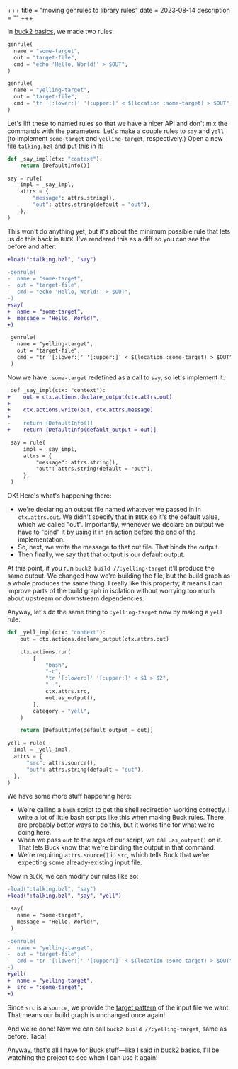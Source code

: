 +++
title = "moving genrules to library rules"
date = 2023-08-14
description = ""
+++

In [buck2 basics](@/posts/buck2-basics.md), we made two rules:

```python
genrule(
  name = "some-target",
  out = "target-file",
  cmd = "echo 'Hello, World!' > $OUT",
)

genrule(
  name = "yelling-target",
  out = "target-file",
  cmd = "tr '[:lower:]' '[:upper:]' < $(location :some-target) > $OUT",
)
```

Let's lift these to named rules so that we have a nicer API and don't mix the commands with the parameters. Let's make a couple rules to `say` and `yell` (to implement `some-target` and `yelling-target`, respectively.) Open a new file `talking.bzl` and put this in it:

```python
def _say_impl(ctx: "context"):
    return [DefaultInfo()]

say = rule(
    impl = _say_impl,
    attrs = {
        "message": attrs.string(),
        "out": attrs.string(default = "out"),
    },
)
```

This won't do anything yet, but it's about the minimum possible rule that lets us do this back in `BUCK`. I've rendered this as a diff so you can see the before and after:

```diff
+load(":talking.bzl", "say")

-genrule(
-  name = "some-target",
-  out = "target-file",
-  cmd = "echo 'Hello, World!' > $OUT",
-)
+say(
+  name = "some-target",
+  message = "Hello, World!",
+)

 genrule(
   name = "yelling-target",
   out = "target-file",
   cmd = "tr '[:lower:]' '[:upper:]' < $(location :some-target) > $OUT",
 )
```

Now we have `:some-target` redefined as a call to `say`, so let's implement it:

```diff
 def _say_impl(ctx: "context"):
+    out = ctx.actions.declare_output(ctx.attrs.out)
+
+    ctx.actions.write(out, ctx.attrs.message)
+
-    return [DefaultInfo()]
+    return [DefaultInfo(default_output = out)]

 say = rule(
     impl = _say_impl,
     attrs = {
         "message": attrs.string(),
         "out": attrs.string(default = "out"),
     },
 )
```

OK! Here's what's happening there:

- we're declaring an output file named whatever we passed in in `ctx.attrs.out`. We didn't specify that in `BUCK` so it's the default value, which we called "out". Importantly, whenever we declare an output we have to "bind" it by using it in an action before the end of the implementation.
- So, next, we write the message to that out file. That binds the output.
- Then finally, we say that that output is our default output.

At this point, if you run `buck2 build //:yelling-target` it'll produce the same output. We changed how we're building the file, but the build graph as a whole produces the same thing. I really like this property; it means I can improve parts of the build graph in isolation without worrying too much about upstream or downstream dependencies.

Anyway, let's do the same thing to `:yelling-target` now by making a `yell` rule:

```python
def _yell_impl(ctx: "context"):
    out = ctx.actions.declare_output(ctx.attrs.out)

    ctx.actions.run(
        [
            "bash",
            "-c",
            "tr '[:lower:]' '[:upper:]' < $1 > $2",
            "--",
            ctx.attrs.src,
            out.as_output(),
        ],
        category = "yell",
    )

    return [DefaultInfo(default_output = out)]

yell = rule(
  impl = _yell_impl,
  attrs = {
      "src": attrs.source(),
      "out": attrs.string(default = "out"),
  },
)
```

We have some more stuff happening here:

- We're calling a `bash` script to get the shell redirection working correctly. I write a lot of little bash scripts like this when making Buck rules. There are probably better ways to do this, but it works fine for what we're doing here.
- When we pass `out` to the args of our script, we call `.as_output()` on it. That lets Buck know that we're binding the output in that command.
- We're requiring `attrs.source()` in `src`, which tells Buck that we're expecting some already-existing input file.

Now in `BUCK`, we can modify our rules like so:

```diff
-load(":talking.bzl", "say")
+load(":talking.bzl", "say", "yell")

 say(
   name = "some-target",
   message = "Hello, World!",
 )

-genrule(
-  name = "yelling-target",
-  out = "target-file",
-  cmd = "tr '[:lower:]' '[:upper:]' < $(location :some-target) > $OUT",
-)
+yell(
+  name = "yelling-target",
+  src = ":some-target",
+)
```

Since `src` is a `source`, we provide the [target pattern](https://buck2.build/docs/concepts/target_pattern/) of the input file we want. That means our build graph is unchanged once again!

And we're done! Now we can call `buck2 build //:yelling-target`, same as before. Tada!

Anyway, that's all I have for Buck stuff—like I said in [buck2 basics](@/posts/buck2-basics.md), I'll be watching the project to see when I can use it again!
